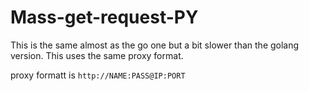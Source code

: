# Mass-get-request-PY
This is the same almost as the go one but a bit slower than the golang version. This uses the same proxy format. 

proxy formatt is 
`http://NAME:PASS@IP:PORT`

